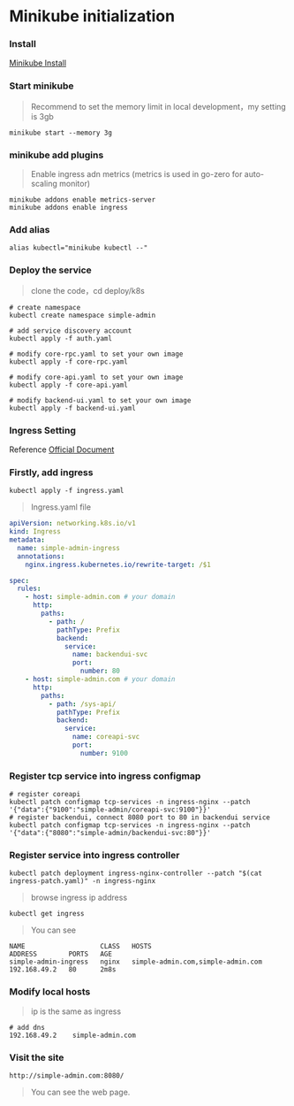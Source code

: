 # Minikube initialization

### Install

[Minikube Install](https://minikube.sigs.k8s.io/docs/start/)


### Start minikube
> Recommend to set the memory limit in local development，my setting is 3gb

```shell
minikube start --memory 3g
```

### minikube add plugins
> Enable ingress adn metrics (metrics is used in go-zero for auto-scaling monitor)
```shell
minikube addons enable metrics-server
minikube addons enable ingress
```

### Add alias
```shell
alias kubectl="minikube kubectl --"
```

### Deploy the service
> clone the code，cd deploy/k8s
```shell
# create namespace
kubectl create namespace simple-admin

# add service discovery account
kubectl apply -f auth.yaml

# modify core-rpc.yaml to set your own image
kubectl apply -f core-rpc.yaml

# modify core-api.yaml to set your own image
kubectl apply -f core-api.yaml

# modify backend-ui.yaml to set your own image
kubectl apply -f backend-ui.yaml
```

### Ingress Setting
Reference [Official Document](https://minikube.sigs.k8s.io/docs/tutorials/nginx_tcp_udp_ingress/)

### Firstly, add ingress

```shell
kubectl apply -f ingress.yaml
```
> Ingress.yaml file
```yaml
apiVersion: networking.k8s.io/v1
kind: Ingress
metadata:
  name: simple-admin-ingress
  annotations:
    nginx.ingress.kubernetes.io/rewrite-target: /$1

spec:
  rules:
    - host: simple-admin.com # your domain
      http:
        paths:
          - path: /
            pathType: Prefix
            backend:
              service:
                name: backendui-svc
                port:
                  number: 80
    - host: simple-admin.com # your domain
      http:
        paths:
          - path: /sys-api/
            pathType: Prefix
            backend:
              service:
                name: coreapi-svc
                port:
                  number: 9100
```

### Register tcp service into ingress configmap 

```shell
# register coreapi
kubectl patch configmap tcp-services -n ingress-nginx --patch '{"data":{"9100":"simple-admin/coreapi-svc:9100"}}'
# register backendui, connect 8080 port to 80 in backendui service
kubectl patch configmap tcp-services -n ingress-nginx --patch '{"data":{"8080":"simple-admin/backendui-svc:80"}}'
```

### Register service into  ingress controller
```shell
kubectl patch deployment ingress-nginx-controller --patch "$(cat ingress-patch.yaml)" -n ingress-nginx

```

> browse ingress ip address 
```shell
kubectl get ingress
```
> You can see
```shell
NAME                   CLASS   HOSTS                               ADDRESS        PORTS   AGE
simple-admin-ingress   nginx   simple-admin.com,simple-admin.com   192.168.49.2   80      2m8s
```

### Modify local hosts
> ip is the same as ingress 
```shell
# add dns
192.168.49.2    simple-admin.com
```

### Visit the site

```shell
http://simple-admin.com:8080/
```

> You can see the web page.

